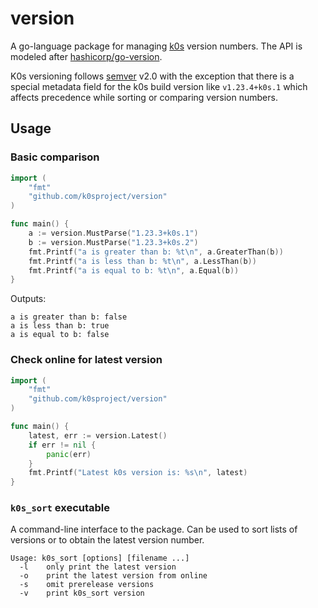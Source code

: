 # version

A go-language package for managing [k0s](https://github.com/k0sproject/k0s) version numbers. The API is modeled after [hashicorp/go-version](https://github.com/hashicorp/go-version).

K0s versioning follows [semver](https://semver.org/) v2.0 with the exception that there is a special metadata field for the k0s build version like `v1.23.4+k0s.1` which affects precedence while sorting or comparing version numbers.

## Usage

### Basic comparison

```go
import (
	"fmt"
	"github.com/k0sproject/version"
)

func main() {
	a := version.MustParse("1.23.3+k0s.1")
	b := version.MustParse("1.23.3+k0s.2")
	fmt.Printf("a is greater than b: %t\n", a.GreaterThan(b))
	fmt.Printf("a is less than b: %t\n", a.LessThan(b))
	fmt.Printf("a is equal to b: %t\n", a.Equal(b))
}
```

Outputs:

```text
a is greater than b: false
a is less than b: true
a is equal to b: false
```

### Check online for latest version

```go
import (
	"fmt"
	"github.com/k0sproject/version"
)

func main() {
	latest, err := version.Latest()
	if err != nil {
		panic(err)
	}
	fmt.Printf("Latest k0s version is: %s\n", latest)
}
```

### `k0s_sort` executable

A command-line interface to the package. Can be used to sort lists of versions or to obtain the latest version number.

```console
Usage: k0s_sort [options] [filename ...]
  -l	only print the latest version
  -o	print the latest version from online
  -s	omit prerelease versions
  -v	print k0s_sort version
```
